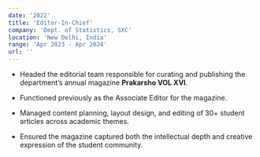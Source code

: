```yaml
---
date: '2022'
title: 'Editor-In-Chief'
company: 'Dept. of Statistics, SXC'
location: 'New Delhi, India'
range: 'Apr 2023 - Apr 2024'
url: ''
---
```


- Headed the editorial team responsible for curating and publishing the department’s annual magazine **Prakarsho VOL XVI**.

- Functioned previously as the Associate Editor for the magazine. 

- Managed content planning, layout design, and editing of 30+ student articles across academic themes.

- Ensured the magazine captured both the intellectual depth and creative expression of the student community.
